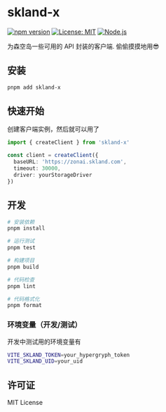 # skland-x

[![npm version](https://img.shields.io/npm/v/skland-x.svg)](https://www.npmjs.com/package/skland-x)
[![License: MIT](https://img.shields.io/badge/License-MIT-yellow.svg)](https://opensource.org/licenses/MIT)
[![Node.js](https://img.shields.io/badge/Node.js-%3E%3D20.18.0-green.svg)](https://nodejs.org/)

为森空岛一些可用的 API 封装的客户端. 偷偷摸摸地用😎

## 安装

```bash
pnpm add skland-x
```

## 快速开始

创建客户端实例，然后就可以用了

```typescript
import { createClient } from 'skland-x'

const client = createClient({
  baseURL: 'https://zonai.skland.com',
  timeout: 30000,
  driver: yourStorageDriver
})
```

## 开发

```bash
# 安装依赖
pnpm install

# 运行测试
pnpm test

# 构建项目
pnpm build

# 代码检查
pnpm lint

# 代码格式化
pnpm format
```

### 环境变量（开发/测试）

开发中测试用的环境变量有

```bash
VITE_SKLAND_TOKEN=your_hypergryph_token
VITE_SKLAND_UID=your_uid
```

## 许可证

MIT License
